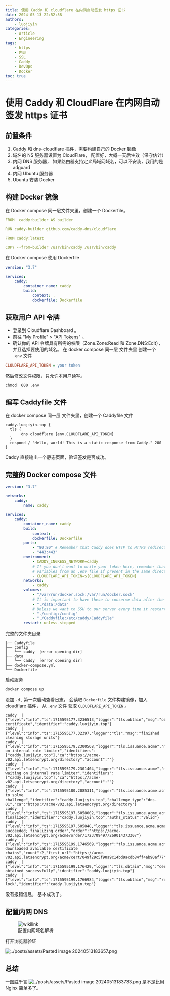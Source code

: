 ```yaml
---
title: 使用 Caddy 和 cloudflare 在内网自动签发 https 证书
date: 2024-05-13 22:52:58
authors:
    - luojiyin
categories:
    - Article
    - Engineering
tags:
    - https
    - 内网
    - SSL
    - Caddy
    - DevOps
    - Docker
toc: true
---
```


# 使用 Caddy 和 CloudFlare 在内网自动签发 https 证书

## 前置条件

1.  Caddy 和 dns-cloudflare 插件，需要构建自己的 Docker 镜像
2.  域名的 NS 服务器设置为 CloudFlare， 配置好，大概一天后生效（保守估计）
3.  内网 DNS 服务器， 如果路由器支持定义局域网域名，可以不安装，我用的是 adguard
4.  内网 Ubuntu 服务器
5.  Ubuntu 安装 Docker

## 构建 Docker 镜像

在 Docker compose 同一层文件夹里，创建一个 Dockerfile。

```yaml
FROM  caddy:builder AS builder

RUN caddy-builder github.com/caddy-dns/cloudflare

FROM caddy:latest

COPY --from=builder /usr/bin/caddy /usr/bin/caddy
```

在 Docker compose 使用 Dockerfile

```yaml
version: "3.7"

services:
    caddy:
        container_name: caddy
        build:
            context: .
            dockerfile: Dockerfile
```

## 获取用户 API 令牌

-   登录到 Cloudflare Dashboard 。
-   前往 "My Profile" > "[API Tokens](https://dash.cloudflare.com/profile/api-tokens)" 。
-   确认你的 API 令牌具有所需的权限（Zone.Zone:Read 和 Zone.DNS:Edit），并且选择要使用的域名。
    在 docker compose 同一层 文件夹里 创建一个 `.env` 文件

```ini
CLOUDFLARE_API_TOKEN = your token
```

然后修改文件权限，只允许本用户读写。

```shell
chmod  600 .env
```

## 编写 Caddyfile 文件

在 docker compose 同一层 文件夹里，创建一个 Caddyfile 文件

```caddy
caddy.luojiyin.top {
  tls {
       dns cloudflare {env.CLOUDFLARE_API_TOKEN}
  }
  respond / "Hello, world! This is a static response from Caddy." 200
}
```

Caddy 直接输出一个静态页面，验证签发是否成功。

## 完整的 Docker compose 文件

```yaml
version: "3.7"

networks:
    caddy:
        name: caddy

services:
    caddy:
        container_name: caddy
        build:
            context: .
            dockerfile: Dockerfile
        ports:
            - "80:80" # Remember that Caddy does HTTP to HTTPS redirections automatically.
            - "443:443"
        environment:
            - CADDY_INGRESS_NETWORK=caddy
            # If you don't want to write your token here, remember that Docker Compose picks up
            # variables from an .env file if present in the same directory as the compose file.
            - CLOUDFLARE_API_TOKEN=${CLOUDFLARE_API_TOKEN}
        networks:
            - caddy
        volumes:
            - "/var/run/docker.sock:/var/run/docker.sock"
            # It is important to have these to conserve data after the container restarts
            - "./data:/data"
            # Unless we want to SSH to our server every time it restarts.
            - "./config:/config"
            - "./Caddyfile:/etc/caddy/Caddyfile"
        restart: unless-stopped

```

完整的文件夹目录

```text
├── Caddyfile
├── config                                                               
│   └── caddy  [error opening dir]                                       
├── data
│   └── caddy  [error opening dir]
├── docker-compose.yml
└── Dockerfile
```

启动服务

```shell
docker compose up
```

没加 `-d` , 第一次启动查看日志， 会读取 `Dockerfile` 文件构建镜像，加入 cloudflare 插件， 从 `.env` 文件 获取 `CLOUDFLARE_API_TOKEN` 。

```text
caddy  | {"level":"info","ts":1715595177.3236513,"logger":"tls.obtain","msg":"obtaining certificate","identifier":"caddy.luojiyin.top"}
caddy  | {"level":"info","ts":1715595177.32397,"logger":"tls","msg":"finished cleaning storage units"}
caddy  | {"level":"info","ts":1715595179.2300568,"logger":"tls.issuance.acme","msg":"waiting on internal rate limiter","identifiers":["caddy.luojiyin.top"],"ca":"https://acme-v02.api.letsencrypt.org/directory","account":""}
caddy  | {"level":"info","ts":1715595179.2301404,"logger":"tls.issuance.acme","msg":"done waiting on internal rate limiter","identifiers":["caddy.luojiyin.top"],"ca":"https://acme-v02.api.letsencrypt.org/directory","account":""}
caddy  | {"level":"info","ts":1715595180.2085311,"logger":"tls.issuance.acme.acme_client","msg":"trying to solve challenge","identifier":"caddy.luojiyin.top","challenge_type":"dns-01","ca":"https://acme-v02.api.letsencrypt.org/directory"}
caddy  | {"level":"info","ts":1715595197.6058002,"logger":"tls.issuance.acme.acme_client","msg":"authorization finalized","identifier":"caddy.luojiyin.top","authz_status":"valid"}
caddy  | {"level":"info","ts":1715595197.605848,"logger":"tls.issuance.acme.acme_client","msg":"validations succeeded; finalizing order","order":"https://acme-v02.api.letsencrypt.org/acme/order/1723709497/269014373307"}
caddy  | {"level":"info","ts":1715595199.1746569,"logger":"tls.issuance.acme.acme_client","msg":"successfully downloaded available certificate chains","count":2,"first_url":"https://acme-v02.api.letsencrypt.org/acme/cert/049f29c5f90a9c14bd9acdb84ff4ab90af77"}
caddy  | {"level":"info","ts":1715595199.176429,"logger":"tls.obtain","msg":"certificate obtained successfully","identifier":"caddy.luojiyin.top"}
caddy  | {"level":"info","ts":1715595199.1766984,"logger":"tls.obtain","msg":"releasing lock","identifier":"caddy.luojiyin.top"}
```

没有报错信息， 基本成功了。

## 配置内网 DNS

<figure>
<img
src="Using-Caddy-and-cloudflare-to-issue-wildcards-on-private-networks/e280d22c8bd57a59b01707b2b37e02156862500a.png"
title="wikilink">
<figcaption>配置内网域名解析</figcaption>
</figure>

打开浏览器验证

![../posts/assets/Pasted image 20240513183657.png](Using-Caddy-and-cloudflare-to-issue-wildcards-on-private-networks/f404c970e9c6ef366ba580dfa9c97e4ede61ff0e.png "wikilink")

## 总结

一图胜千言
![../posts/assets/Pasted image 20240513183733.png](Using-Caddy-and-cloudflare-to-issue-wildcards-on-private-networks/fb21bae7a9d180c97a00fef82bdc4abc9fe83cbc.png "wikilink")
是不是比用 Nginx 简单多了。
